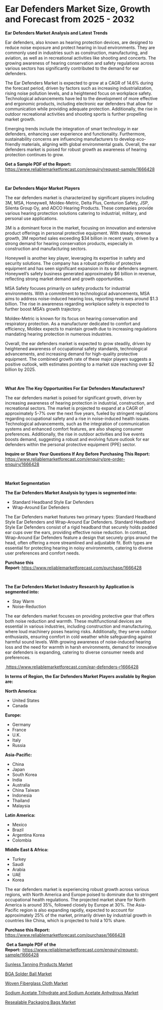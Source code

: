 <p><h1>Ear Defenders Market Size, Growth and Forecast from 2025 - 2032</h1></p><p><strong>Ear Defenders Market Analysis and Latest Trends</strong></p>
<p><p>Ear defenders, also known as hearing protection devices, are designed to reduce noise exposure and protect hearing in loud environments. They are commonly used in industries such as construction, manufacturing, and aviation, as well as in recreational activities like shooting and concerts. The growing awareness of hearing conservation and safety regulations across various sectors has significantly contributed to the demand for ear defenders.</p><p>The Ear Defenders Market is expected to grow at a CAGR of 14.6% during the forecast period, driven by factors such as increasing industrialization, rising noise pollution levels, and a heightened focus on workplace safety. Technological advancements have led to the development of more effective and ergonomic products, including electronic ear defenders that allow for communication while providing adequate protection. Additionally, the rise in outdoor recreational activities and shooting sports is further propelling market growth.</p><p>Emerging trends include the integration of smart technology in ear defenders, enhancing user experience and functionality. Furthermore, sustainability concerns are influencing manufacturers to develop eco-friendly materials, aligning with global environmental goals. Overall, the ear defenders market is poised for robust growth as awareness of hearing protection continues to grow.</p></p>
<p><strong>Get a Sample PDF of the Report:&nbsp;</strong> <a href="https://www.reliablemarketforecast.com/enquiry/request-sample/1666428?utm_campaign=1134&utm_medium=2&utm_source=Github&utm_content=ia&utm_term=07032025&utm_id=ear-defenders">https://www.reliablemarketforecast.com/enquiry/request-sample/1666428</a></p>
<p>&nbsp;</p>
<p><strong>Ear Defenders Major Market Players</strong></p>
<p><p>The ear defenders market is characterized by significant players including 3M, MSA, Honeywell, Moldex-Metric, Delta Plus, Centurion Safety, JSP, Silenta Group Oy, and ADCO Hearing Products. These companies provide various hearing protection solutions catering to industrial, military, and personal use applications.</p><p>3M is a dominant force in the market, focusing on innovation and extensive product offerings in personal protective equipment. With steady revenue growth, 3M reported sales exceeding $34 billion in recent years, driven by a strong demand for hearing conservation products, especially in construction and manufacturing sectors.</p><p>Honeywell is another key player, leveraging its expertise in safety and security solutions. The company has a robust portfolio of protective equipment and has seen significant expansion in its ear defenders segment. Honeywell’s safety business generated approximately $6 billion in revenue, reflecting strong market demand and growth opportunities.</p><p>MSA Safety focuses primarily on safety products for industrial environments. With a commitment to technological advancements, MSA aims to address noise-induced hearing loss, reporting revenues around $1.3 billion. The rise in awareness regarding workplace safety is expected to further boost MSA’s growth trajectory.</p><p>Moldex-Metric is known for its focus on hearing conservation and respiratory protection. As a manufacturer dedicated to comfort and efficiency, Moldex expects to maintain growth due to increasing regulations mandating hearing protection in numerous industries.</p><p>Overall, the ear defenders market is expected to grow steadily, driven by heightened awareness of occupational safety standards, technological advancements, and increasing demand for high-quality protective equipment. The combined growth rate of these major players suggests a positive outlook, with estimates pointing to a market size reaching over $2 billion by 2025.</p></p>
<p>&nbsp;</p>
<p><strong>What Are The Key Opportunities For Ear Defenders Manufacturers?</strong></p>
<p><p>The ear defenders market is poised for significant growth, driven by increasing awareness of hearing protection in industrial, construction, and recreational sectors. The market is projected to expand at a CAGR of approximately 5-7% over the next five years, fueled by stringent regulations regarding occupational safety and a rise in noise-induced health issues. Technological advancements, such as the integration of communication systems and enhanced comfort features, are also shaping consumer preferences. Additionally, the rise in outdoor activities and live events boosts demand, suggesting a robust and evolving future outlook for ear defenders within the personal protective equipment (PPE) sector.</p></p>
<p><strong>Inquire or Share Your Questions If Any Before Purchasing This Report:</strong> <a href="https://www.reliablemarketforecast.com/enquiry/pre-order-enquiry/1666428?utm_campaign=1134&utm_medium=2&utm_source=Github&utm_content=ia&utm_term=07032025&utm_id=ear-defenders">https://www.reliablemarketforecast.com/enquiry/pre-order-enquiry/1666428</a></p>
<p>&nbsp;</p>
<p><strong>Market Segmentation</strong></p>
<p><strong>The Ear Defenders Market Analysis by types is segmented into:</strong></p>
<p><ul><li>Standard Headband Style Ear Defenders</li><li>Wrap-Around Ear Defenders</li></ul></p>
<p><p>The Ear Defenders market features two primary types: Standard Headband Style Ear Defenders and Wrap-Around Ear Defenders. Standard Headband Style Ear Defenders consist of a rigid headband that securely holds padded ear cups over the ears, providing effective noise reduction. In contrast, Wrap-Around Ear Defenders feature a design that securely grips around the head, often offering a more streamlined and adjustable fit. Both types are essential for protecting hearing in noisy environments, catering to diverse user preferences and comfort needs.</p></p>
<p><strong>Purchase this Report:&nbsp;</strong><a href="https://www.reliablemarketforecast.com/purchase/1666428?utm_campaign=1134&utm_medium=2&utm_source=Github&utm_content=ia&utm_term=07032025&utm_id=ear-defenders">https://www.reliablemarketforecast.com/purchase/1666428</a></p>
<p>&nbsp;</p>
<p><strong>The Ear Defenders Market Industry Research by Application is segmented into:</strong></p>
<p><ul><li>Stay Warm</li><li>Noise-Reduction</li></ul></p>
<p><p>The ear defenders market focuses on providing protective gear that offers both noise reduction and warmth. These multifunctional devices are essential in various industries, including construction and manufacturing, where loud machinery poses hearing risks. Additionally, they serve outdoor enthusiasts, ensuring comfort in cold weather while safeguarding against harmful sound levels. With growing awareness of noise-induced hearing loss and the need for warmth in harsh environments, demand for innovative ear defenders is expanding, catering to diverse consumer needs and preferences.</p></p>
<p><a href="https://www.reliablemarketforecast.com/ear-defenders-r1666428?utm_campaign=1134&utm_medium=2&utm_source=Github&utm_content=ia&utm_term=07032025&utm_id=ear-defenders">&nbsp;https://www.reliablemarketforecast.com/ear-defenders-r1666428</a></p>
<p><strong>In terms of Region, the Ear Defenders Market Players available by Region are:</strong></p>
<p>
    <p> <strong> North America: </strong>
        <ul>
            <li>United States</li>
            <li>Canada</li>
        </ul>
        </p> 
    <p> <strong> Europe: </strong>
        <ul>
            <li>Germany</li>
            <li>France</li>
            <li>U.K.</li>
            <li>Italy</li>
            <li>Russia</li>
        </ul>
        </p> 
    <p> <strong> Asia-Pacific: </strong>
        <ul>
            <li>China</li>
            <li>Japan</li>
            <li>South Korea</li>
            <li>India</li>
            <li>Australia</li>
            <li>China Taiwan</li>
            <li>Indonesia</li>
            <li>Thailand</li>
            <li>Malaysia</li>
        </ul>
        </p> 
    <p> <strong> Latin America: </strong>
        <ul>
            <li>Mexico</li>
            <li>Brazil</li>
            <li>Argentina Korea</li>
            <li>Colombia</li>
        </ul>
        </p> 
    <p> <strong> Middle East & Africa: </strong>
        <ul>
            <li>Turkey</li>
            <li>Saudi</li>
            <li>Arabia</li>
            <li>UAE</li>
            <li>Korea</li>
        </ul>
    </p>
    </p>
<p><p>The ear defenders market is experiencing robust growth across various regions, with North America and Europe poised to dominate due to stringent occupational health regulations. The projected market share for North America is around 35%, followed closely by Europe at 30%. The Asia-Pacific region is also expanding rapidly, expected to account for approximately 25% of the market, primarily driven by industrial growth in countries like China, which is projected to hold a 10% share.</p></p>
<p><strong>Purchase this Report: </strong><a href="https://www.reliablemarketforecast.com/purchase/1666428?utm_campaign=1134&utm_medium=2&utm_source=Github&utm_content=ia&utm_term=07032025&utm_id=ear-defenders">https://www.reliablemarketforecast.com/purchase/1666428</a></p>
<p>&nbsp;<strong>Get a Sample PDF of the Report:&nbsp;&nbsp;</strong><a href="https://www.reliablemarketforecast.com/enquiry/request-sample/1666428?utm_campaign=1134&utm_medium=2&utm_source=Github&utm_content=ia&utm_term=07032025&utm_id=ear-defenders">https://www.reliablemarketforecast.com/enquiry/request-sample/1666428</a></p>
<p><strong></strong></p>
<p><p><a href="https://github.com/alablisepah/Market-Research-Report-List-1/blob/main/sunless-tanning-products-market.md?utm_campaign=1134&utm_medium=2&utm_source=Github&utm_content=ia&utm_term=07032025&utm_id=ear-defenders">Sunless Tanning Products Market</a></p><p><a href="https://github.com/bauzolesco/Market-Research-Report-List-1/blob/main/bga-solder-ball-market.md?utm_campaign=1134&utm_medium=2&utm_source=Github&utm_content=ia&utm_term=07032025&utm_id=ear-defenders">BGA Solder Ball Market</a></p><p><a href="https://github.com/keeniielokl/Market-Research-Report-List-1/blob/main/woven-fiberglass-cloth-market.md?utm_campaign=1134&utm_medium=2&utm_source=Github&utm_content=ia&utm_term=07032025&utm_id=ear-defenders">Woven Fiberglass Cloth Market</a></p><p><a href="https://github.com/kuziaaring40/Market-Research-Report-List-1/blob/main/sodium-acetate-trihydrate-and-sodium-acetate-anhydrous-market.md?utm_campaign=1134&utm_medium=2&utm_source=Github&utm_content=ia&utm_term=07032025&utm_id=ear-defenders">Sodium Acetate Trihydrate and Sodium Acetate Anhydrous Market</a></p><p><a href="https://github.com/hoganemken50/Market-Research-Report-List-1/blob/main/resealable-packaging-bags-market.md?utm_campaign=1134&utm_medium=2&utm_source=Github&utm_content=ia&utm_term=07032025&utm_id=ear-defenders">Resealable Packaging Bags Market</a></p></p>